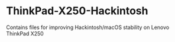 # ThinkPad-X250-Hackintosh
Contains files for improving Hackintosh/macOS stability on Lenovo ThinkPad X250
